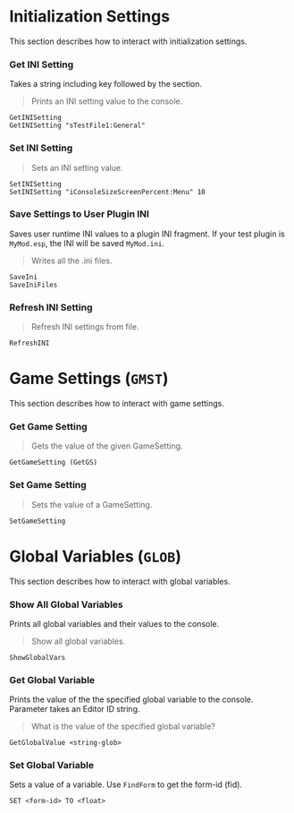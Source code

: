 # Initialization Settings
This section describes how to interact with initialization settings.

### Get INI Setting
Takes a string including key followed by the section.
> Prints an INI setting value to the console.
```
GetINISetting
GetINISetting "sTestFile1:General"
```

### Set INI Setting
> Sets an INI setting value.
```
SetINISetting
SetINISetting "iConsoleSizeScreenPercent:Menu" 10
```

### Save Settings to User Plugin INI
Saves user runtime INI values to a plugin INI fragment.
If your test plugin is `MyMod.esp`, the INI will be saved `MyMod.ini`.
> Writes all the .ini files.
```
SaveIni
SaveIniFiles
```

### Refresh INI Setting
> Refresh INI settings from file.
```
RefreshINI
```


# Game Settings (`GMST`)
This section describes how to interact with game settings.

### Get Game Setting
> Gets the value of the given GameSetting.
```
GetGameSetting (GetGS)
```

### Set Game Setting
> Sets the value of a GameSetting.
```
SetGameSetting
```


# Global Variables (`GLOB`)
This section describes how to interact with global variables.

### Show All Global Variables
Prints all global variables and their values to the console.
> Show all global variables.
```
ShowGlobalVars
```

### Get Global Variable
Prints the value of the the specified global variable to the console.
Parameter takes an Editor ID string.
> What is the value of the specified global variable?
```
GetGlobalValue <string-glob>
```

### Set Global Variable
Sets a value of a variable.
Use `FindForm` to get the form-id (fid).
```
SET <form-id> TO <float>
```

